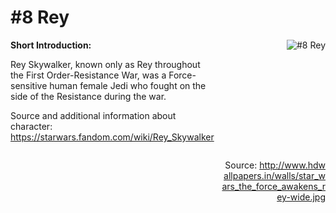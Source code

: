# #8 Rey

<div style="display: flex;">
  <div style="flex: 1; padding-right: 10px;">
    <strong>Short Introduction:</strong>
    <p>Rey Skywalker, known only as Rey throughout the First Order-Resistance War, was a Force-sensitive human female Jedi who fought on the side of the Resistance during the war.</p>
    Source and additional information about character: <a href="https://starwars.fandom.com/wiki/Rey_Skywalker">https://starwars.fandom.com/wiki/Rey_Skywalker</a>
  </div>
  <div style="flex: 1; text-align: right;">
    <img src="http://www.hdwallpapers.in/walls/star_wars_the_force_awakens_rey-wide.jpg" alt="#8 Rey" style="max-height: 275px; max-width: 100%; min-height: 175px;"/><br><br>Source: <a href="http://www.hdwallpapers.in/walls/star_wars_the_force_awakens_rey-wide.jpg" style="word-break: break-all;">http://www.hdwallpapers.in/walls/star_wars_the_force_awakens_rey-wide.jpg</a>
  </div>
</div>
